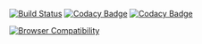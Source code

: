 [![Build Status](https://travis-ci.org/gaggle/gaggle.svg?branch=master)](https://travis-ci.org/gaggle/gaggle)
[![Codacy Badge](https://api.codacy.com/project/badge/Grade/bf677b3778a14823b77ae7f68c485616)](https://www.codacy.com/app/gaggle/gaggle?utm_source=github.com&amp;utm_medium=referral&amp;utm_content=gaggle/gaggle&amp;utm_campaign=Badge_Grade)
[![Codacy Badge](https://api.codacy.com/project/badge/Coverage/bf677b3778a14823b77ae7f68c485616)](https://www.codacy.com/app/gaggle/gaggle?utm_source=github.com&amp;utm_medium=referral&amp;utm_content=gaggle/gaggle&amp;utm_campaign=Badge_Coverage)

[![Browser Compatibility](https://saucelabs.com/browser-matrix/gaggle_github.svg)](https://saucelabs.com/beta/builds/80916b2cf57b4c86998ad79ad7591167)
